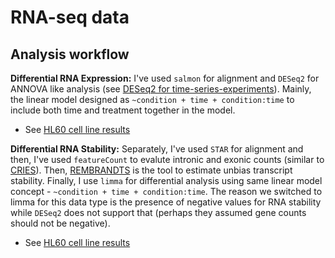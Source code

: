 # RNA-seq data 

## Analysis workflow 
**Differential RNA Expression:** I've used `salmon` for alignment and `DESeq2` for ANNOVA like analysis (see [DESeq2 for time-series-experiments](http://bioconductor.org/packages/devel/bioc/vignettes/DESeq2/inst/doc/DESeq2.html#time-series-experiments.)). Mainly, the linear model designed as `~condition + time + condition:time` to include both time and treatment together in the model. 
- See [HL60 cell line results](https://github.com/goodarzilab/Abe/blob/master/Gilbertlab/Decitabine_treatment/RNA-seq/hl60-exp/README.md)

**Differential RNA Stability:** Separately, I've used `STAR` for alignment and then, I've used `featureCount` to evalute intronic and exonic counts (similar to [CRIES](https://github.com/csglab/CRIES)). Then, [REMBRANDTS](https://github.com/csglab/REMBRANDTS) is the tool to estimate unbias transcript stability. Finally, I use `limma` for differential analysis using same linear model concept - `~condition + time + condition:time`. The reason we switched to limma for this data type is the presence of negative values for RNA stability while `DESeq2` does not support that (perhaps they assumed gene counts should not be negative). 
- See [HL60 cell line results](https://github.com/goodarzilab/Abe/blob/master/Gilbertlab/Decitabine_treatment/RNA-seq/hl60-stbl/README.md)
